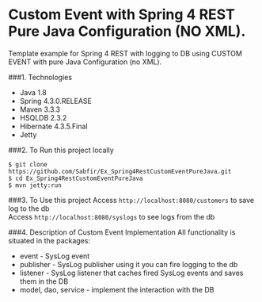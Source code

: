 # Custom Event with Spring 4 REST Pure Java Configuration (NO XML).
Template example for Spring 4 REST with logging to DB using CUSTOM EVENT with pure Java Configuration (no XML).

###1. Technologies
* Java 1.8
* Spring 4.3.0.RELEASE
* Maven 3.3.3
* HSQLDB 2.3.2
* Hibernate 4.3.5.Final
* Jetty

###2. To Run this project locally
```shell
$ git clone https://github.com/Sabfir/Ex_Spring4RestCustomEventPureJava.git
$ cd Ex_Spring4RestCustomEventPureJava
$ mvn jetty:run
```

###3. To Use this project
Access ```http://localhost:8080/customers``` to save log to the db<br/>
Access ```http://localhost:8080/syslogs``` to see logs from the db

###4. Description of Custom Event Implementation
All functionality is situated in the packages:
* event - SysLog event
* publisher - SysLog publisher using it you can fire logging to the db
* listener - SysLog listener that caches fired SysLog events and saves them in the DB
* model, dao, service - implement the interaction with the DB
